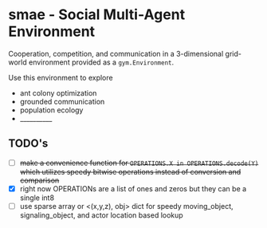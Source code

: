 # smae - Social Multi-Agent Environment

Cooperation, competition, and communication in a 3-dimensional grid-world environment provided as a `gym.Environment`.

Use this environment to explore
- ant colony optimization
- grounded communication
- population ecology
- \_\_\_\_\_\_\_\_\_\_

## TODO's
- [ ] ~~make a convenience function for `OPERATIONS.X in OPERATIONS.decode(Y)` which utilizes speedy bitwise operations instead of conversion and comparison~~ 
- [x] right now OPERATIONs are a list of ones and zeros but they can be a single int8
- [ ] use sparse array or <(x,y,z), obj> dict for speedy moving_object, signaling_object, and actor location based lookup